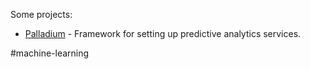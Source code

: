 Some projects:

- [Palladium](https://palladium.readthedocs.io/) - Framework for setting up predictive analytics services.


#machine-learning
